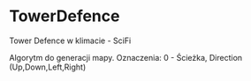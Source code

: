 # TowerDefence
Tower Defence w klimacie - SciFi

Algorytm do generacji mapy.
	Oznaczenia:
		0 - Ścieżka, Direction (Up,Down,Left,Right)